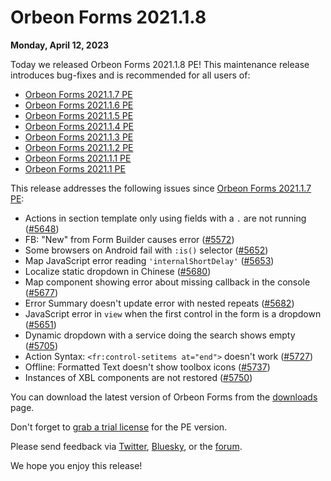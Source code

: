 # Orbeon Forms 2021.1.8

__Monday, April 12, 2023__

Today we released Orbeon Forms 2021.1.8 PE! This maintenance release introduces bug-fixes and is recommended for all users of:

- [Orbeon Forms 2021.1.7 PE](orbeon-forms-2021.1.7.md)
- [Orbeon Forms 2021.1.6 PE](orbeon-forms-2021.1.6.md)
- [Orbeon Forms 2021.1.5 PE](orbeon-forms-2021.1.5.md)
- [Orbeon Forms 2021.1.4 PE](orbeon-forms-2021.1.4.md)
- [Orbeon Forms 2021.1.3 PE](orbeon-forms-2021.1.3.md)
- [Orbeon Forms 2021.1.2 PE](orbeon-forms-2021.1.2.md)
- [Orbeon Forms 2021.1.1 PE](orbeon-forms-2021.1.1.md)
- [Orbeon Forms 2021.1 PE](orbeon-forms-2021.1.md)

This release addresses the following issues since [Orbeon Forms 2021.1.7 PE](orbeon-forms-2021.1.7.md):

- Actions in section template only using fields with a `.` are not running ([\#5648](https://github.com/orbeon/orbeon-forms/issues/5648))
- FB: "New" from Form Builder causes error ([\#5572](https://github.com/orbeon/orbeon-forms/issues/5572))
- Some browsers on Android fail with `:is()` selector ([\#5652](https://github.com/orbeon/orbeon-forms/issues/5652))
- Map JavaScript error reading `'internalShortDelay'` ([\#5653](https://github.com/orbeon/orbeon-forms/issues/5653))
- Localize static dropdown in Chinese ([\#5680](https://github.com/orbeon/orbeon-forms/issues/5680))
- Map component showing error about missing callback in the console ([\#5677](https://github.com/orbeon/orbeon-forms/issues/5677))
- Error Summary doesn't update error with nested repeats ([\#5682](https://github.com/orbeon/orbeon-forms/issues/5682))
- JavaScript error in `view` when the first control in the form is a dropdown ([\#5651](https://github.com/orbeon/orbeon-forms/issues/5651))
- Dynamic dropdown with a service doing the search shows empty ([\#5705](https://github.com/orbeon/orbeon-forms/issues/5705))
- Action Syntax: `<fr:control-setitems at="end">` doesn't work ([\#5727](https://github.com/orbeon/orbeon-forms/issues/5727))
- Offline: Formatted Text doesn't show toolbox icons ([\#5737](https://github.com/orbeon/orbeon-forms/issues/5737))
- Instances of XBL components are not restored ([\#5750](https://github.com/orbeon/orbeon-forms/issues/5750))

You can download the latest version of Orbeon Forms from the [downloads](https://www.orbeon.com/download) page.

Don't forget to [grab a trial license](https://prod.orbeon.com/prod/fr/orbeon/register/new) for the PE version.

Please send feedback via [Twitter](https://twitter.com/orbeon), [Bluesky](https://bsky.app/profile/orbeon.bsky.social), or the [forum](https://groups.google.com/g/orbeon).

We hope you enjoy this release!
